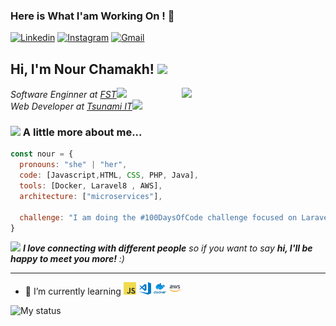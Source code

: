 ### Here is What I'am Working On !  👋
<!--<h3 align="center">

</h3> -->

[![Linkedin](https://img.shields.io/badge/-LinkedIn-blue?style=flat&logo=Linkedin&logoColor=white)](https://www.linkedin.com/in/nourchamakh/)
[![Instagram](https://img.shields.io/badge/-Instagram-c13584?style=flat&labelColor=c13584&logo=instagram&logoColor=white)](https://www.instagram.com/nour__chamakh/?hl=fr)
[![Gmail](https://img.shields.io/badge/-Gmail-c14438?style=flat&logo=Gmail&logoColor=white)](mailto:nour.chamakh@etudiant-fst.utm.tn
)






<h2> Hi, I'm Nour Chamakh! <img src="https://media.giphy.com/media/mGcNjsfWAjY5AEZNw6/giphy.gif" width="50"></h2>

<img align='right' src="https://media.giphy.com/media/ieyl9zmCjO4b4t6qoY/giphy.gif" width="230">
<p><em>Software Enginner at <a href="http://www.fst.rnu.tn/">FST</a><img src="https://media.giphy.com/media/fYSnHlufseco8Fh93Z/giphy.gif" width="30"></br>Web Developer at <a href="https://tsunamit.ca/">Tsunami IT</a><img src="https://media.giphy.com/media/WUlplcMpOCEmTGBtBW/giphy.gif" width="30"> 
</em></p>





### <img src="https://media.giphy.com/media/VgCDAzcKvsR6OM0uWg/giphy.gif" width="50"> A little more about me...  

```javascript
const nour = {
  pronouns: "she" | "her",
  code: [Javascript,HTML, CSS, PHP, Java],
  tools: [Docker, Laravel8 , AWS],
  architecture: ["microservices"],
   
  challenge: "I am doing the #100DaysOfCode challenge focused on Laravel8 , AWS and Docker "
}
```

<img src="https://media.giphy.com/media/LnQjpWaON8nhr21vNW/giphy.gif" width="60"> <em><b>I love connecting with different people</b> so if you want to say <b>hi, I'll be happy to meet you more!</b> :)</em>

---




- 🌱 I’m currently learning 
<code><img height="20" src="https://raw.githubusercontent.com/github/explore/80688e429a7d4ef2fca1e82350fe8e3517d3494d/topics/javascript/javascript.png"></code>
<code><img height="20" src="https://raw.githubusercontent.com/github/explore/80688e429a7d4ef2fca1e82350fe8e3517d3494d/topics/visual-studio-code/visual-studio-code.png"></code>
<code><img height="20" src="https://raw.githubusercontent.com/github/explore/80688e429a7d4ef2fca1e82350fe8e3517d3494d/topics/docker/docker.png"></code>
<code><img height="20" src="https://raw.githubusercontent.com/github/explore/80688e429a7d4ef2fca1e82350fe8e3517d3494d/topics/aws/aws.png"></code>


<img title="My status" align="left" heigth="320" width="420" src="https://github-readme-stats-nine-black.vercel.app/api?username=nourChamakh1&hide_border=true&show_icons=true)"
/>



